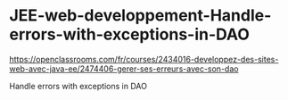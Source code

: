 # JEE-web-developpement-Handle-errors-with-exceptions-in-DAO

https://openclassrooms.com/fr/courses/2434016-developpez-des-sites-web-avec-java-ee/2474406-gerer-ses-erreurs-avec-son-dao

Handle errors with exceptions in DAO
